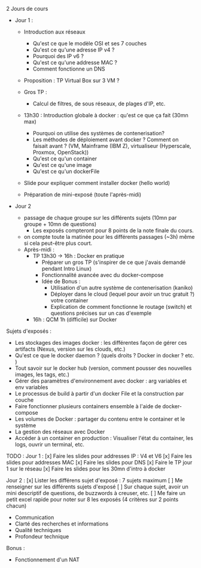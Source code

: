 2 Jours de cours


- Jour 1 : 
  - Introduction aux réseaux
    - Qu'est ce que le modèle OSI et ses 7 couches 
    - Qu'est ce qu'une adresse IP v4 ?
    - Pourquoi des IP v6 ?
    - Qu'est ce qu'une addresse MAC ?
    - Comment fonctionne un DNS
  
  - Proposition : TP Virtual Box sur 3 VM ? 
  - Gros TP : 
    - Calcul de filtres, de sous réseaux, de plages d'IP, etc.
  - 13h30 : Introduction globale à docker : qu'est ce que ça fait (30mn max)
    - Pourquoi on utilise des systèmes de contenerisation?
    - Les méthodes de déploiement avant docker ? Comment on faisait avant ? (VM, Mainframe (IBM Z), virtualiseur (Hyperscale, Proxmox, OpenStack))
    - Qu'est ce qu'un container
    - Qu'est ce qu'une image
    - Qu'est ce qu'un dockerFile
  - Slide pour expliquer comment installer docker (hello world)
  - Préparation de mini-exposé (toute l'après-midi)



- Jour 2
  - passage de chaque groupe sur les différents sujets (10mn par groupe + 10mn de questions)  
    - Les exposés compteront pour 8 points de la note finale du cours.   
  - on compte toute la matinée pour les différents passages (~3h) même si cela peut-être plus court.
  - Après-midi : 
    - TP 13h30 -> 16h : Docker en pratique
      - Préparer un gros TP (s'inspirer de ce que j'avais demandé pendant Intro Linux)
      - Fonctionnalité avancée avec du docker-compose
      - Idée de Bonus : 
        - Utilisation d'un autre système de contenerisation (kaniko)
        - Déployer dans le cloud (lequel pour avoir un truc gratuit ?) votre container
        - Explication de comment fonctionne le routage (switch) et questions précises sur un cas d'exemple
    - 16h : QCM 1h (difficile) sur Docker
  
  




Sujets d'exposés : 
- Les stockages des images docker : les différentes façon de gérer ces artifacts (Nexus, version sur les clouds, etc.)
- Qu'est ce que le docker daemon ? (quels droits ? Docker in docker ? etc. )
- Tout savoir sur le docker hub (version, comment pousser des nouvelles images, les tags, etc.)
- Gérer des paramètres d'environnement avec docker : arg variables et env variables
- Le processus de build à partir d'un docker File et la construction par couche
- Faire fonctionner plusieurs containers ensemble à l'aide de docker-compose
- Les volumes de Docker : partager du contenu entre le container et le système
- La gestion des réseaux avec Docker
- Accéder à un container en production : Visualiser l'état du container, les logs, ouvrir un terminal, etc.



TODO : 
Jour 1 : 
[x] Faire les slides pour addresses IP : V4 et V6
[x] Faire les slides pour addresses MAC
[x] Faire les slides pour DNS
[x] Faire le TP jour 1 sur le réseau
[x] Faire les slides pour les 30mn d'intro à docker


Jour 2 : 
[x] Lister les différens sujet d'exposé : 7 sujets maximum
[ ] Me renseigner sur les différents sujets d'exposé
[ ] Sur chaque sujet, avoir un mini descriptif de questions, de buzzwords à creuser, etc.
[ ] Me faire un petit excel rapide pour noter sur 8 les exposés (4 critères sur 2 points chacun)
  - Communication
  - Clarté des recherches et informations
  - Qualité techniques
  - Profondeur technique




Bonus : 

- Fonctionnement d'un NAT